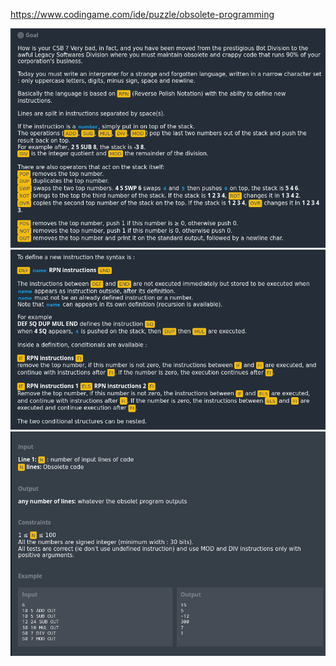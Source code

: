 https://www.codingame.com/ide/puzzle/obsolete-programming

![img.png](img.png)
![img_1.png](img_1.png)
![img_2.png](img_2.png)